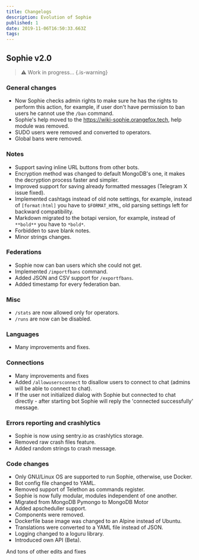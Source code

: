 ```yaml
---
title: Changelogs
description: Evolution of Sophie
published: 1
date: 2019-11-06T16:50:33.663Z
tags: 
---
```


## Sophie v2.0
> :warning: Work in progress...
{.is-warning}

### General changes
- Now Sophie checks admin rights to make sure he has the rights to perform this action, for example, if user don't have permission to ban users he cannot use the `/ban` command.
- Sophie's help moved to the https://wiki-sophie.orangefox.tech, help module was removed.
- SUDO users were removed and converted to operators.
- Global bans were removed.

### Notes
- Support saving inline URL buttons from other bots.
- Encryption method was changed to default MongoDB's one, it makes the decryption process faster and simpler.
- Improved support for saving already formatted messages (Telegram X issue fixed).
- Implemented cashtags instead of old note settings, for example, instead of `[format:html]` you have to `$FORMAT_HTML`, old parsing settings left for backward compatibility.
- Markdown migrated to the botapi version, for example, instead of `**bold**` you have to `*bold*`.
- Forbidden to save blank notes.
- Minor strings changes.

### Federations
- Sophie now can ban users which she could not get.
- Implemented `/importfbans` command.
- Added JSON and CSV support for `/exportfbans`.
- Added timestamp for every federation ban.

### Misc
- `/stats` are now allowed only for operators.
- `/runs` are now can be disabled.

### Languages
- Many improvements and fixes.

### Connections
- Many improvements and fixes
- Added `/allowusersconnect` to disallow users to connect to chat (admins will be able to connect to chat).
- If the user not initialized dialog with Sophie but connected to chat directly - after starting bot Sophie will reply the 'connected successfully' message.

### Errors reporting and crashlytics
- Sophie is now using sentry.io as crashlytics storage.
- Removed raw crash files feature.
- Added random strings to crash message.

### Code changes
- Only GNU/Linux OS are supported to run Sophie, otherwise, use Docker.
- Bot config file changed to YAML.
- Removed support of Telethon as commands register.
- Sophie is now fully modular, modules independent of one another.
- Migrated from MongoDB Pymongo to MongoDB Motor
- Added apscheduller support.
- Components were removed.
- Dockerfile base image was changed to an Alpine instead of Ubuntu.
- Translations were converted to a YAML file instead of JSON.
- Logging changed to a loguru library.
- Introduced own API (Beta).

And tons of other edits and fixes